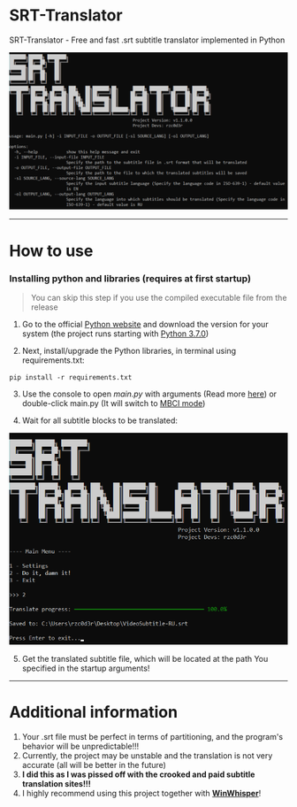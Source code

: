 # SRT-Translator
SRT-Translator - Free and fast .srt subtitle translator implemented in Python

![](img/project_preview.png)

---

# How to use

### Installing python and libraries (requires at first startup)

> You can skip this step if you use the compiled executable file from the release

1. Go to the official [Python website](https://www.python.org/downloads) and download the version for your system (the project runs starting with [Python 3.7.0](https://www.python.org/downloads/release/python-370))

2. Next, install/upgrade the Python libraries, in terminal using requirements.txt:

```
pip install -r requirements.txt
```

3. Use the console to open _main.py_ with arguments (Read more [here](wiki/CommandLineArguments.md)) or double-click main.py (It will switch to [MBCI mode](wiki/MBCI-Inferface.md))

4. Wait for all subtitle blocks to be translated:

![](img/finished_translation.png)

5. Get the translated subtitle file, which will be located at the path You specified in the startup arguments!

---

# Additional information
1. Your .srt file must be perfect in terms of partitioning, and the program's behavior will be unpredictable!!!
2. Currently, the project may be unstable and the translation is not very accurate (all will be better in the future)
3. **I did this as I was pissed off with the crooked and paid subtitle translation sites!!!**
4. I highly recommend using this project together with [**WinWhisper**](https://github.com/GewoonJaap/WinWhisper)!

